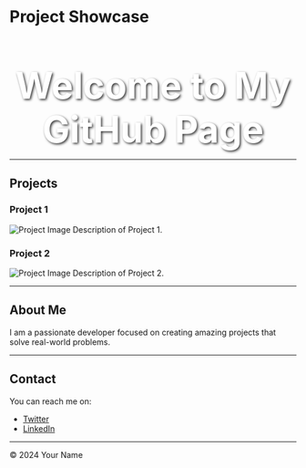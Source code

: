 # Project Showcase

<!-- Hero Section -->
<div style="background: url('https://via.placeholder.com/1500x500') no-repeat center center/cover; height: 200px; display: flex; align-items: center; justify-content: center; color: white; text-shadow: 2px 2px 4px rgba(0, 0, 0, 0.8); font-size: 2rem; text-align: center;">
    <h1>Welcome to My GitHub Page</h1>
</div>

---

## Projects

### Project 1
![Project Image](https://via.placeholder.com/300x200)
Description of Project 1.

### Project 2
![Project Image](https://via.placeholder.com/300x200)
Description of Project 2.

---

## About Me

I am a passionate developer focused on creating amazing projects that solve real-world problems.

---

## Contact

You can reach me on:
- [Twitter](https://twitter.com/yourhandle)
- [LinkedIn](https://linkedin.com/in/yourprofile)

---

&copy; 2024 Your Name
